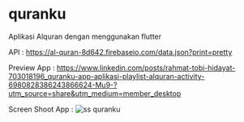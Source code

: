 # quranku

Aplikasi Alquran dengan menggunakan flutter

API : https://al-quran-8d642.firebaseio.com/data.json?print=pretty

Preview App : https://www.linkedin.com/posts/rahmat-tobi-hidayat-703018196_quranku-app-aplikasi-playlist-alquran-activity-6980828386243866624-Mu9-?utm_source=share&utm_medium=member_desktop

Screen Shoot App : ![ss quranku](https://user-images.githubusercontent.com/49316783/194023528-de38a315-9192-40cc-a186-2b8d972c4f3a.jpg)
